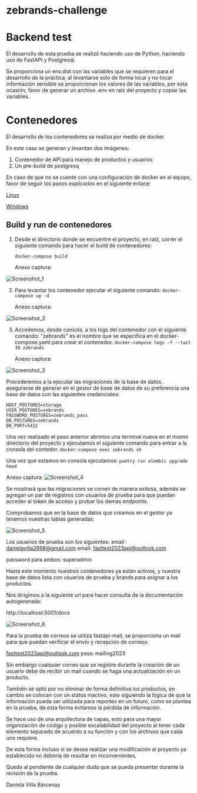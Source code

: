 # zebrands-challenge

# Backend test 

El desarrollo de esta prueba se realizó haciendo uso de Python, haciendo uso de FastAPI y Postgresql.

Se proporciona un env.dist con las variables que se requieren para el desarrollo de la práctica, al levantarse solo de forma local y no tocar información sensible se proporcionan los valores de las variables, por esta ocasión, favor de generar un archivo .env en raíz del proyecto y copiar las variables.

# Contenedores

El desarrollo de los contenedores se realiza por medio de docker.

En este caso se generan y levantan dos imágenes:
1. Contenedor de API para manejo de productos y usuarios
2. Un pre-build de postgresq

En caso de que no se cuente con una configuración de docker en el equipo, favor de seguir los pasos explicados en el siguiente enlace:

[Linux](https://docs.docker.com/desktop/install/linux-install/)

[Windows](https://docs.docker.com/desktop/install/windows-install/)

## Build y run de contenedores

1. Desde el directorio donde se encuentre el proyecto, en raíz, correr el siguiente comando para hacer el build de contenedores:

	`docker-compose build`

	Anexo captura:

![Screenshot_1](https://user-images.githubusercontent.com/61600273/232625169-9a169c7f-8f18-4b53-a147-4a3a45c37ce3.png)

	
2. Para levantar los contenedor ejecutar el siguiente comando:
	`docker-compose up -d` 

	Anexo captura:

![Screenshot_2](https://user-images.githubusercontent.com/61600273/232625188-91a2b82c-8154-4771-8a09-56ca8ead4d5a.png)


3. Accedemos, desde consola, a los logs del contenedor con el siguiente comando:
	"zebrands" es el nombre que se especifica en el docker-compose.yaml para crear el contenedor.
	`docker-compose logs -f --tail 30 zebrands`

	Anexo captura:

![Screenshot_3](https://user-images.githubusercontent.com/61600273/232625243-4ad4f197-4c17-4b33-935b-24685646402b.png)

Procederemos a la ejecutar las migraciones de la base de datos, asegurarse de generar en el gestor de base de datos de su preferencia una base de datos con las siguientes credenciales:

    HOST_POSTGRES=storage
    USER_POSTGRES=zebrands
    PASSWORD_POSTGRES=zebrands_pass
    DB_POSTGRES=zebrands
    DB_PORT=5432
    
Una vez realizado el paso anterior abrimos una terminal nueva en el mismo directorio del proyecto y ejecutamos el siguiente comando para entrar a la consola del contedor.
    	`docker-compose exec zebrands sh`
	
Una vez que estamos en consola ejecutamos:
	`poetry run alembic upgrade head`

 Anexo captura:
 ![Screenshot_4](https://user-images.githubusercontent.com/61600273/232625303-c94cce0c-169f-4217-86bc-a89e10c46521.png)

  Se mostrará que las migraciones se corren de manera exitosa, además se agregan un par de registros con usuarios de prueba para que puedan acceder al token de acceso y probar los demás endpoints.
  
   Comprobamos que en la base de datos que creamos en el gestor ya tenemos nuestras tablas generadas:
 
 ![Screenshot_5](https://user-images.githubusercontent.com/61600273/232625340-e1a591c3-bd38-446b-8285-e4ee1f837abf.png)
  
Los usuarios de prueba son los siguientes:
email : danielavilla2898@gmail.com
email: fasttest2023api@outlook.com

password para ambos: superadmin

 Hasta este momento nuestros contenedores ya están activos, y nuestra base de datos lista con usuarios de prueba y brands para asignar a los productos.

Nos dirigimos a la siguiente url para hacer consulta de la documentación autogenerada:

http://localhost:5001/docs

![Screenshot_6](https://user-images.githubusercontent.com/61600273/232625459-a7791df1-9199-40ad-b529-439d15ca5c2b.png)
	
Para la prueba de correos se utiliza fastapi-mail, se proporciona un mail para que puedan verificar el envío y recepción de correos:

fasttest2023api@outlook.com
pass: mailing2023

Sin embargo cualquier correo que se registre durante la creación de un usuario debe de recibir un mail cuando se haga una actualización en un producto.

También se optó por no eliminar de forma definitiva los productos, en cambio se colocan con un status inactivo, esto siguiendo la lógica de que la información pueda ser utilizada para reportes en un futuro, como se plantea en la prueba, de esta forma evitamos la pérdida de información.

Se hace uso de una arquitectura de capas, esto para una mayor organización de código y posible escalabilidad del proyecto al tener cada elemento separado de acuerdo a su función y con los archivos que cada uno requiere.

De esta forma incluso si se desea realizar una modificación al proyecto ya establecido no debería de resultar en inconvenientes.

Quedo al pendiente de cualquier duda que se pueda presentar durante la revisión de la prueba.

Daniela Villa Bárcenas
